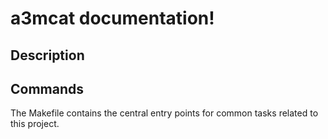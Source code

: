 # a3mcat documentation!

## Description



## Commands

The Makefile contains the central entry points for common tasks related to this project.

